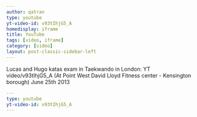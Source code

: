 ```yaml
---
author: qatran
type: youtube
yt-video-id: v93tIhjG5_A
homedisplay: iframe
title: YouTube
tags: [video, iframe]
category: [video]
layout: post-classic-sidebar-left
---
```

Lucas and Hugo katas exam in Taekwando in London: YT video/v93tIhjG5_A
(At Point West David Lloyd Fitness center - Kensington borough) June 25th 2013
```yml
---
type: youtube
yt-video-id: v93tIhjG5_A
---
```